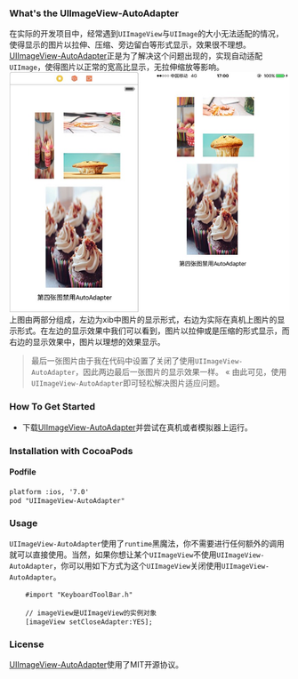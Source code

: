 ### What's the UIImageView-AutoAdapter
在实际的开发项目中，经常遇到`UIImageView`与`UIImage`的大小无法适配的情况，使得显示的图片以拉伸、压缩、旁边留白等形式显示，效果很不理想。[UIImageView-AutoAdapter](https://github.com/Jiar/UIImageView-AutoAdapter)正是为了解决这个问题出现的，实现自动适配`UIImage`，使得图片以正常的宽高比显示，无拉伸缩放等影响。
![UIImageView-AutoAdapter show](/images/UIImageView+AutoAdapter.jpg?raw=true)  
上图由两部分组成，左边为xib中图片的显示形式，右边为实际在真机上图片的显示形式。在左边的显示效果中我们可以看到，图片以拉伸或是压缩的形式显示，而右边的显示效果中，图片以理想的效果显示。

> 最后一张图片由于我在代码中设置了关闭了使用`UIImageView-AutoAdapter`，因此两边最后一张图片的显示效果一样。
«
由此可见，使用`UIImageView-AutoAdapter`即可轻松解决图片适应问题。
### How To Get Started

- 下载[UIImageView-AutoAdapter](https://github.com/Jiar/UIImageView-AutoAdapter)并尝试在真机或者模拟器上运行。

### Installation with CocoaPods
#### Podfile
	platform :ios, '7.0'
	pod "UIImageView-AutoAdapter"
### Usage
`UIImageView-AutoAdapter`使用了`runtime`黑魔法，你不需要进行任何额外的调用就可以直接使用。当然，如果你想让某个`UIImageView`不使用`UIImageView-AutoAdapter`，你可以用如下方式为这个`UIImageView`关闭使用`UIImageView-AutoAdapter`。
        
        #import "KeyboardToolBar.h"
        
        // imageView是UIImageView的实例对象
        [imageView setCloseAdapter:YES];

### License
[UIImageView-AutoAdapter](https://github.com/Jiar/UIImageView-AutoAdapter)使用了MIT开源协议。